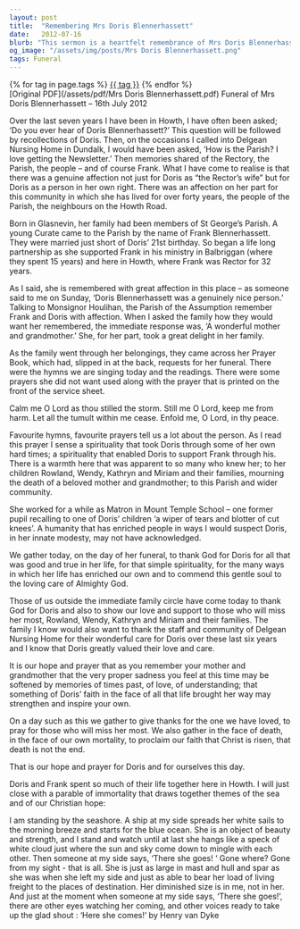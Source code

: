 ```yaml
---
layout: post
title:  "Remembering Mrs Doris Blennerhassett"
date:   2012-07-16
blurb: "This sermon is a heartfelt remembrance of Mrs Doris Blennerhassett, a beloved figure in the Howth parish. It reflects on her life, her contributions to the community, and her deep faith. The sermon also expresses gratitude for her life and prays for her soul."
og_image: "/assets/img/posts/Mrs Doris Blennerhassett.png"
tags: Funeral
---    
```

<div class="tag-pills">
    {% for tag in page.tags %}
    <a href="{{ site.baseurl }}/tag/{{ tag | slugify }}" class="tag-pill">{{ tag }}</a>
    {% endfor %}
</div>
[Original PDF](/assets/pdf/Mrs Doris Blennerhassett.pdf)
Funeral of Mrs Doris Blennerhassett – 16th July 2012

Over the last seven years I have been in Howth, I have often been asked; ‘Do you ever hear of Doris Blennerhassett?’ This question will be followed by recollections of Doris. Then, on the occasions I called into Delgean Nursing Home in Dundalk, I would have been asked, ‘How is the Parish? I love getting the Newsletter.’ Then memories shared of the Rectory, the Parish, the people – and of course Frank. What I have come to realise is that there was a genuine affection not just for Doris as “the Rector’s wife” but for Doris as a person in her own right. There was an affection on her part for this community in which she has lived for over forty years, the people of the Parish, the neighbours on the Howth Road.

Born in Glasnevin, her family had been members of St George’s Parish. A young Curate came to the Parish by the name of Frank Blennerhassett. They were married just short of Doris’ 21st birthday. So began a life long partnership as she supported Frank in his ministry in Balbriggan (where they spent 15 years) and here in Howth, where Frank was Rector for 32 years.

As I said, she is remembered with great affection in this place – as someone said to me on Sunday, ‘Doris Blennerhassett was a genuinely nice person.’ Talking to Monsignor Houlihan, the Parish of the Assumption remember Frank and Doris with affection. When I asked the family how they would want her remembered, the immediate response was, ‘A wonderful mother and grandmother.’ She, for her part, took a great delight in her family.

As the family went through her belongings, they came across her Prayer Book, which had, slipped in at the back, requests for her funeral. There were the hymns we are singing today and the readings. There were some prayers she did not want used along with the prayer that is printed on the front of the service sheet.

Calm me O Lord as thou stilled the storm.
Still me O Lord, keep me from harm.
Let all the tumult within me cease.
Enfold me, O Lord, in thy peace.

Favourite hymns, favourite prayers tell us a lot about the person. As I read this prayer I sense a spirituality that took Doris through some of her own hard times; a spirituality that enabled Doris to support Frank through his. There is a warmth here that was apparent to so many who knew her; to her children Rowland, Wendy, Kathryn and Miriam and their families, mourning the death of a beloved mother and grandmother; to this Parish and wider community.

She worked for a while as Matron in Mount Temple School – one former pupil recalling to one of Doris’ children ‘a wiper of tears and blotter of cut knees’. A humanity that has enriched people in ways I would suspect Doris, in her innate modesty, may not have acknowledged.

We gather today, on the day of her funeral, to thank God for Doris for all that was good and true in her life, for that simple spirituality, for the many ways in which her life has enriched our own and to commend this gentle soul to the loving care of Almighty God.

Those of us outside the immediate family circle have come today to thank God for Doris and also to show our love and support to those who will miss her most, Rowland, Wendy, Kathryn and Miriam and their families. The family I know would also want to thank the staff and community of Delgean Nursing Home for their wonderful care for Doris over these last six years and I know that Doris greatly valued their love and care.

It is our hope and prayer that as you remember your mother and grandmother that the very proper sadness you feel at this time may be softened by memories of times past, of love, of understanding; that something of Doris’ faith in the face of all that life brought her way may strengthen and inspire your own.

On a day such as this we gather to give thanks for the one we have loved, to pray for those who will miss her most. We also gather in the face of death, in the face of our own mortality, to proclaim our faith that Christ is risen, that death is not the end.

That is our hope and prayer for Doris and for ourselves this day.

Doris and Frank spent so much of their life together here in Howth. I will just close with a parable of immortality that draws together themes of the sea and of our Christian hope:

I am standing by the seashore.
A ship at my side spreads her white sails to the morning breeze and starts for the blue ocean.
She is an object of beauty and strength, and I stand and watch until at last she hangs like a speck of white cloud just where the sun and sky come down to mingle with each other.
Then someone at my side says, ‘There she goes! ‘
Gone where? Gone from my sight - that is all.
She is just as large in mast and hull and spar as she was when she left my side and just as able to bear her load of living freight to the places of destination.
Her diminished size is in me, not in her.
And just at the moment when someone at my side says, ‘There she goes!’, there are other eyes watching her coming, and other voices ready to take up the glad shout :
‘Here she comes!’
by Henry van Dyke
